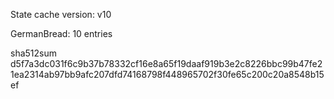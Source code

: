 State cache version: v10

GermanBread: 10 entries

sha512sum d5f7a3dc031f6c9b37b78332cf16e8a65f19daaf919b3e2c8226bbc99b47fe21ea2314ab97bb9afc207dfd74168798f448965702f30fe65c200c20a8548b15ef